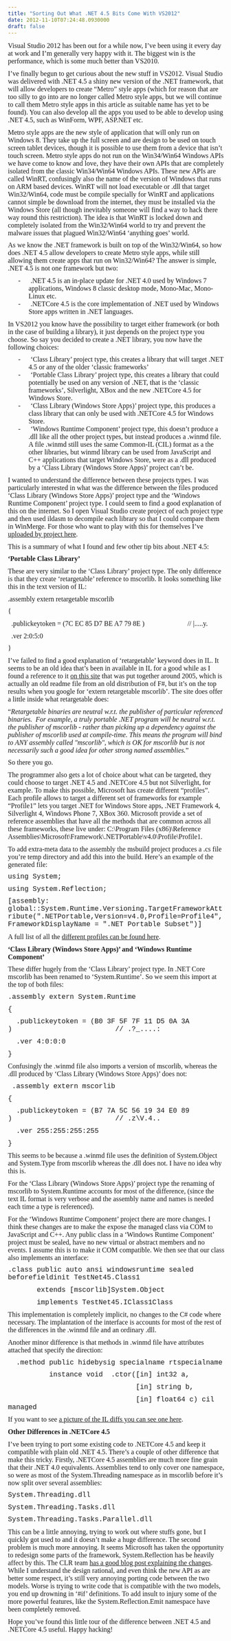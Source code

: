 ```yaml
---
title: "Sorting Out What .NET 4.5 Bits Come With VS2012"
date: 2012-11-10T07:24:48.0930000
draft: false
---
```


<font face="Times New Roman" size="3">  </font>
<p class="MsoNormal" style="margin: 0cm 0cm 8pt;"><font size="3"><font face="Calibri">Visual Studio 2012 has been out for a while now, I’ve been using it every day at work and I’m generally very happy with it. The biggest win is the performance, which is some much better than VS2010.<o:p /></font></font></p>
<font face="Times New Roman" size="3">  </font>
<p class="MsoNormal" style="margin: 0cm 0cm 8pt;"><font size="3"><font face="Calibri">I’ve finally begun to get curious about the new stuff in VS2012. Visual Studio was delivered with .NET 4.5 a shiny new version of the .NET framework, that will allow developers to create “Metro” style apps (which for reason that are too silly to go into are no longer called Metro style apps, but we will continue to call them Metro style apps in this article as suitable name has yet to be found). You can also develop all the apps you used to be able to develop using .NET 4.5, such as WinForm, WPF, ASP.NET etc.<o:p /></font></font></p>
<font face="Times New Roman" size="3">  </font>
<p class="MsoNormal" style="margin: 0cm 0cm 8pt;"><font size="3"><font face="Calibri">Metro style apps are the new style of application that will only run on Windows 8. They take up the full screen and are design to be used on touch screen tablet devices, though it is possible to use them from a device that isn’t touch screen. Metro style apps do not run on the Win34/Win64 Windows APIs we have come to know and love, they have their own APIs that are completely isolated from the classic Win34/Win64 Windows APIs. These new APIs are called WinRT, confusingly also the name of the version of Windows that runs on ARM based devices. WinRT will not load executable or .dll that target Win32/Win64, code must be compile specially for WinRT and applications cannot simple be download from the internet, they must be installed via the Windows Store (all though inevitably someone will find a way to hack there way round this restriction). The idea is that WinRT is locked down and completely isolated from the Win32/Win64 world to try and prevent the malware issues that plagued Win32/Win64 ‘anything goes’ world.<o:p /></font></font></p>
<font face="Times New Roman" size="3">  </font>
<p class="MsoNormal" style="margin: 0cm 0cm 8pt;"><font size="3"><font face="Calibri">As we know the .NET framework is built on top of the Win32/Win64, so how does .NET 4.5 allow developers to create Metro style apps, while still allowing them create apps that run on Win32/Win64? The answer is simple, .NET 4.5 is not one framework but two:<o:p /></font></font></p>
<font face="Times New Roman" size="3">  </font>
<p class="MsoListParagraphCxSpFirst" style="margin: 0cm 0cm 0pt 36pt; text-indent: -18pt; mso-list: l0 level1 lfo1;"><!--[if !supportLists]--><span style="mso-ascii-font-family: Calibri; mso-fareast-font-family: Calibri; mso-hansi-font-family: Calibri; mso-bidi-font-family: Calibri;"><span style="mso-list: Ignore;"><font face="Calibri" size="3">-</font><span style="font: 7pt/normal &quot;Times New Roman&quot;; font-size-adjust: none; font-stretch: normal;">          </span></span></span><!--[endif]--><font size="3"><font face="Calibri">.NET 4.5 is an in-place update for .NET 4.0 used by Windows 7 applications, Windows 8 classic desktop mode, Mono-Mac, Mono-Linux etc.<o:p /></font></font></p>
<font face="Times New Roman" size="3">  </font>
<p class="MsoListParagraphCxSpLast" style="margin: 0cm 0cm 8pt 36pt; text-indent: -18pt; mso-list: l0 level1 lfo1;"><!--[if !supportLists]--><span style="mso-ascii-font-family: Calibri; mso-fareast-font-family: Calibri; mso-hansi-font-family: Calibri; mso-bidi-font-family: Calibri;"><span style="mso-list: Ignore;"><font face="Calibri" size="3">-</font><span style="font: 7pt/normal &quot;Times New Roman&quot;; font-size-adjust: none; font-stretch: normal;">          </span></span></span><!--[endif]--><font size="3"><font face="Calibri">.NETCore 4.5 is the core implementation of .NET used by Windows Store apps written in .NET languages.<o:p /></font></font></p>
<font face="Times New Roman" size="3">  </font>
<p class="MsoNormal" style="margin: 0cm 0cm 8pt;"><font size="3"><font face="Calibri">In VS2012 you know have the possibility to target either framework (or both in the case of building a library), it just depends on the project type you choose. So say you decided to create a .NET library, you now have the following choices:<o:p /></font></font></p>
<font face="Times New Roman" size="3">  </font>
<p class="MsoListParagraphCxSpFirst" style="margin: 0cm 0cm 0pt 36pt; text-indent: -18pt; mso-list: l0 level1 lfo1;"><!--[if !supportLists]--><span style="mso-ascii-font-family: Calibri; mso-fareast-font-family: Calibri; mso-hansi-font-family: Calibri; mso-bidi-font-family: Calibri;"><span style="mso-list: Ignore;"><font face="Calibri" size="3">-</font><span style="font: 7pt/normal &quot;Times New Roman&quot;; font-size-adjust: none; font-stretch: normal;">          </span></span></span><!--[endif]--><font size="3"><font face="Calibri">‘Class Library’ project type, this creates a library that will target .NET 4.5 or any of the older ‘classic frameworks’<o:p /></font></font></p>
<font face="Times New Roman" size="3">  </font>
<p class="MsoListParagraphCxSpMiddle" style="margin: 0cm 0cm 0pt 36pt; text-indent: -18pt; mso-list: l0 level1 lfo1;"><!--[if !supportLists]--><span style="mso-ascii-font-family: Calibri; mso-fareast-font-family: Calibri; mso-hansi-font-family: Calibri; mso-bidi-font-family: Calibri;"><span style="mso-list: Ignore;"><font face="Calibri" size="3">-</font><span style="font: 7pt/normal &quot;Times New Roman&quot;; font-size-adjust: none; font-stretch: normal;">          </span></span></span><!--[endif]--><font size="3"><font face="Calibri">‘Portable Class Library’ project type, this creates a library that could potentially be used on any version of .NET, that is the ‘classic frameworks’, Silverlight, XBox and the new .NETCore 4.5 for Windows Store.<o:p /></font></font></p>
<font face="Times New Roman" size="3">  </font>
<p class="MsoListParagraphCxSpMiddle" style="margin: 0cm 0cm 0pt 36pt; text-indent: -18pt; mso-list: l0 level1 lfo1;"><!--[if !supportLists]--><span style="mso-ascii-font-family: Calibri; mso-fareast-font-family: Calibri; mso-hansi-font-family: Calibri; mso-bidi-font-family: Calibri;"><span style="mso-list: Ignore;"><font face="Calibri" size="3">-</font><span style="font: 7pt/normal &quot;Times New Roman&quot;; font-size-adjust: none; font-stretch: normal;">          </span></span></span><!--[endif]--><font size="3"><font face="Calibri">‘Class Library (Windows Store Apps)’ project type, this produces a class library that can only be used with .NETCore 4.5 for Windows Store.<o:p /></font></font></p>
<font face="Times New Roman" size="3">  </font>
<p class="MsoListParagraphCxSpLast" style="margin: 0cm 0cm 8pt 36pt; text-indent: -18pt; mso-list: l0 level1 lfo1;"><!--[if !supportLists]--><span style="mso-ascii-font-family: Calibri; mso-fareast-font-family: Calibri; mso-hansi-font-family: Calibri; mso-bidi-font-family: Calibri;"><span style="mso-list: Ignore;"><font face="Calibri" size="3">-</font><span style="font: 7pt/normal &quot;Times New Roman&quot;; font-size-adjust: none; font-stretch: normal;">          </span></span></span><!--[endif]--><font size="3"><font face="Calibri">‘Windows Runtime Component’ project type, this doesn’t produce a .dll like all the other project types, but instead produces a .winmd file. A file .winmd still uses the same Common-IL (CIL) format as a the other libraries, but winmd library can be used from JavaScript and C++ applications that target Windows Store, were as a .dll produced by a ‘Class Library (Windows Store Apps)’ project can’t be.<o:p /></font></font></p>
<font face="Times New Roman" size="3">  </font>
<p class="MsoNormal" style="margin: 0cm 0cm 8pt;"><font face="Calibri" size="3">I wanted to understand the difference between these projects types. I was particularly interested in what was the difference between the files produced ‘Class Library (Windows Store Apps)’ project type and the ‘Windows Runtime Component’ project type. I could seem to find a good explanation of this on the internet. So I open Visual Studio create project of each project type and then used ildasm to decompile each library so that I could compare them in WinMerge. For those who want to play with this for themselves I’ve </font><a href="https://github.com/robertpi/TestNet45"><font face="Calibri" size="3">uploaded by project here</font></a><font size="3"><font face="Calibri">.<o:p /></font></font></p>
<font face="Times New Roman" size="3">  </font>
<p class="MsoNormal" style="margin: 0cm 0cm 8pt;"><font size="3"><font face="Calibri">This is a summary of what I found and few other tip bits about .NET 4.5:<o:p /></font></font></p>
<font face="Times New Roman" size="3">  </font>
<p class="MsoNormal" style="margin: 0cm 0cm 8pt;"><strong style="mso-bidi-font-weight: normal;"><font size="3"><font face="Calibri">‘Portable Class Library’<o:p /></font></font></strong></p>
<font face="Times New Roman" size="3">  </font>
<p class="MsoNormal" style="margin: 0cm 0cm 8pt;"><font size="3"><font face="Calibri">These are very similar to the ‘Class Library’ project type. The only difference is that they create ‘retargetable’ reference to mscorlib. It looks something like this in the text version of IL:<o:p /></font></font></p>
<font face="Times New Roman" size="3">  </font>
<p class="MsoNormal" style="margin: 0cm 0cm 8pt;"><font size="3"><font face="Calibri">.assembly extern retargetable mscorlib<o:p /></font></font></p>
<font face="Times New Roman" size="3">  </font>
<p class="MsoNormal" style="margin: 0cm 0cm 8pt;"><font size="3"><font face="Calibri">{<o:p /></font></font></p>
<font face="Times New Roman" size="3">  </font>
<p class="MsoNormal" style="margin: 0cm 0cm 8pt;"><font size="3"><font face="Calibri"><span style="mso-spacerun: yes;">  </span>.publickeytoken = (7C EC 85 D7 BE A7 79 8E )<span style="mso-spacerun: yes;">                         </span>// |.....y.<o:p /></font></font></p>
<font face="Times New Roman" size="3">  </font>
<p class="MsoNormal" style="margin: 0cm 0cm 8pt;"><font size="3"><font face="Calibri"><span style="mso-spacerun: yes;">  </span>.ver 2:0:5:0<o:p /></font></font></p>
<font face="Times New Roman" size="3">  </font>
<p class="MsoNormal" style="margin: 0cm 0cm 8pt;"><font size="3"><font face="Calibri">}<o:p /></font></font></p>
<font face="Times New Roman" size="3">  </font>
<p class="MsoNormal" style="margin: 0cm 0cm 8pt;"><font face="Calibri" size="3">I’ve failed to find a good explanation of ‘retargetable’ keyword does in IL. It seems to be an old idea that’s been in available in IL for a good while as I found a reference to it </font><a href="http://plus.kaist.ac.kr/~shoh/fsharp/extern/README-fsharp.html"><font face="Calibri" size="3">on this site</font></a><font size="3"><font face="Calibri"> that was put together around 2005, which is actually an old readme file from an old distribution of F#, but it’s on the top results when you google for ‘extern retargetable mscorlib’. The site does offer a little inside what retargetable does:<o:p /></font></font></p>
<font face="Times New Roman" size="3">  </font>
<p class="MsoNormal" style="margin: 0cm 0cm 8pt;"><font size="3"><font face="Calibri">“<em style="mso-bidi-font-style: normal;">Retargetable binaries are neutral w.r.t. the publisher of particular referenced binaries.<span style="mso-spacerun: yes;">  </span>For example, a truly portable .NET program will be neutral w.r.t. the publisher of mscorlib - rather than picking up a dependency against the publisher of mscorlib used at compile-time. This means the program will bind to ANY assembly called "mscorlib", which is OK for mscorlib but is not necessarily such a good idea for other strong named assemblies.</em>”<o:p /></font></font></p>
<font face="Times New Roman" size="3">  </font>
<p class="MsoNormal" style="margin: 0cm 0cm 8pt;"><font size="3"><font face="Calibri">So there you go.<o:p /></font></font></p>
<font face="Times New Roman" size="3">  </font>
<p class="MsoNormal" style="margin: 0cm 0cm 8pt;"><font size="3"><font face="Calibri">The programmer also gets a lot of choice about what can be targeted, they could choose to target .NET 4.5 and .NETCore 4.5 but not Silverlight, for example. To make this possible, Microsoft has create different “profiles”. Each profile allows to target a different set of frameworks for example “Profile1” lets you target .NET for Windows Store apps, .NET Framework 4, Silverlight 4, Windows Phone 7, XBox 360. Microsoft provide a set of reference assemblies that have all the methods that are common across all these frameworks, these live under: C:\Program Files (x86)\Reference Assemblies\Microsoft\Framework\.NETPortable\v4.0\Profile\Profile1.<span style="background: white; color: rgb(51, 51, 51); line-height: 107%; font-family: &quot;Verdana&quot;,&quot;sans-serif&quot;; font-size: 10pt;"><o:p /></span></font></font></p>
<font face="Times New Roman" size="3">  </font>
<p class="MsoNormal" style="margin: 0cm 0cm 8pt;"><font size="3"><font face="Calibri">To add extra-meta data to the assembly the msbuild project produces a .cs file you’re temp directory and add this into the build. Here’s an example of the generated file:<o:p /></font></font></p>
<font face="Times New Roman" size="3">  </font>
<p class="MsoNormal" style="margin: 0cm 0cm 8pt;"><span style="font-family: &quot;Courier New&quot;;"><font size="3">using System;<o:p /></font></span></p>
<font face="Times New Roman" size="3">  </font>
<p class="MsoNormal" style="margin: 0cm 0cm 8pt;"><span style="font-family: &quot;Courier New&quot;;"><font size="3">using System.Reflection;<o:p /></font></span></p>
<font face="Times New Roman" size="3">  </font>
<p class="MsoNormal" style="margin: 0cm 0cm 8pt;"><span style="font-family: &quot;Courier New&quot;;"><font size="3">[assembly: global::System.Runtime.Versioning.TargetFrameworkAttribute(".NETPortable,Version=v4.0,Profile=Profile4", FrameworkDisplayName = ".NET Portable Subset")]<o:p /></font></span></p>
<font face="Times New Roman" size="3">  </font>
<p class="MsoNormal" style="margin: 0cm 0cm 8pt;"><font face="Calibri" size="3">A full list of all the </font><a href="http://nitoprograms.blogspot.fr/2012/05/framework-profiles-in-net.html"><font face="Calibri" size="3">different profiles can be found here</font></a><font size="3"><font face="Calibri">.<o:p /></font></font></p>
<font face="Times New Roman" size="3">  </font>
<p class="MsoNormal" style="margin: 0cm 0cm 8pt;"><strong style="mso-bidi-font-weight: normal;"><font size="3"><font face="Calibri">‘Class Library (Windows Store Apps)’ and ‘Windows Runtime Component’<o:p /></font></font></strong></p>
<font face="Times New Roman" size="3">  </font>
<p class="MsoNormal" style="margin: 0cm 0cm 8pt;"><font size="3"><font face="Calibri">These differ hugely from the ‘Class Library’ project type. In .NET Core mscorlib has been renamed to ‘System.Runtime’. So we seem this import at the top of both files:<o:p /></font></font></p>
<font face="Times New Roman" size="3">  </font>
<p class="MsoNormal" style="margin: 0cm 0cm 8pt;"><span style="font-family: &quot;Courier New&quot;;"><font size="3">.assembly extern System.Runtime<o:p /></font></span></p>
<font face="Times New Roman" size="3">  </font>
<p class="MsoNormal" style="margin: 0cm 0cm 8pt;"><span style="font-family: &quot;Courier New&quot;;"><font size="3">{<o:p /></font></span></p>
<font face="Times New Roman" size="3">  </font>
<p class="MsoNormal" style="margin: 0cm 0cm 8pt;"><span style="font-family: &quot;Courier New&quot;;"><font size="3"><span style="mso-spacerun: yes;">  </span>.publickeytoken = (B0 3F 5F 7F 11 D5 0A 3A )<span style="mso-spacerun: yes;">                         </span>// .?_....:<o:p /></font></span></p>
<font face="Times New Roman" size="3">  </font>
<p class="MsoNormal" style="margin: 0cm 0cm 8pt;"><span style="font-family: &quot;Courier New&quot;;"><font size="3"><span style="mso-spacerun: yes;">  </span>.ver 4:0:0:0<o:p /></font></span></p>
<font face="Times New Roman" size="3">  </font>
<p class="MsoNormal" style="margin: 0cm 0cm 8pt;"><span style="font-family: &quot;Courier New&quot;;"><font size="3">}<o:p /></font></span></p>
<font face="Times New Roman" size="3">  </font>
<p class="MsoNormal" style="margin: 0cm 0cm 8pt;"><font size="3"><font face="Calibri">Confusingly the .winmd file also imports a version of mscorlib, whereas the .dll produced by ‘Class Library (Windows Store Apps)’ does not:<o:p /></font></font></p>
<font face="Times New Roman" size="3">  </font>
<p class="MsoNormal" style="margin: 0cm 0cm 8pt;"><span style="font-family: &quot;Courier New&quot;;"><font size="3"><span style="mso-spacerun: yes;"> </span>.assembly extern mscorlib<o:p /></font></span></p>
<font face="Times New Roman" size="3">  </font>
<p class="MsoNormal" style="margin: 0cm 0cm 8pt;"><span style="font-family: &quot;Courier New&quot;;"><font size="3">{<o:p /></font></span></p>
<font face="Times New Roman" size="3">  </font>
<p class="MsoNormal" style="margin: 0cm 0cm 8pt;"><span style="font-family: &quot;Courier New&quot;;"><font size="3"><span style="mso-spacerun: yes;">  </span>.publickeytoken = (B7 7A 5C 56 19 34 E0 89 )<span style="mso-spacerun: yes;">                         </span>// .z\V.4..<o:p /></font></span></p>
<font face="Times New Roman" size="3">  </font>
<p class="MsoNormal" style="margin: 0cm 0cm 8pt;"><span style="font-family: &quot;Courier New&quot;;"><font size="3"><span style="mso-spacerun: yes;">  </span>.ver 255:255:255:255<o:p /></font></span></p>
<font face="Times New Roman" size="3">  </font>
<p class="MsoNormal" style="margin: 0cm 0cm 8pt;"><span style="font-family: &quot;Courier New&quot;;"><font size="3">}<o:p /></font></span></p>
<font face="Times New Roman" size="3">  </font>
<p class="MsoNormal" style="margin: 0cm 0cm 8pt;"><font size="3"><font face="Calibri">This seems to be because a .winmd file uses the definition of System.Object and System.Type from mscorlib whereas the .dll does not. I have no idea why this is. <o:p /></font></font></p>
<font face="Times New Roman" size="3">  </font>
<p class="MsoNormal" style="margin: 0cm 0cm 8pt;"><font size="3"><font face="Calibri">For the ‘Class Library (Windows Store Apps)’ project type the renaming of mscorlib to System.Runtime accounts for most of the difference, (since the text IL format is very verbose and the assembly name and names is needed each time a type is referenced).<o:p /></font></font></p>
<font face="Times New Roman" size="3">  </font>
<p class="MsoNormal" style="margin: 0cm 0cm 8pt;"><font size="3"><font face="Calibri">For the ‘Windows Runtime Component’ project there are more changes. I think these changes are to make the expose the managed class via COM to JavaScript and C++. Any public class in a ‘Windows Runtime Component’ project must be sealed, have no new virtual or abstract members and no events. I assume this is to make it COM compatible. We then see that our class also implements an interface:<o:p /></font></font></p>
<font face="Times New Roman" size="3">  </font>
<p class="MsoNormal" style="margin: 0cm 0cm 8pt;"><span style="font-family: &quot;Courier New&quot;;"><font size="3">.class public auto ansi windowsruntime sealed beforefieldinit TestNet45.Class1<o:p /></font></span></p>
<font face="Times New Roman" size="3">  </font>
<p class="MsoNormal" style="margin: 0cm 0cm 8pt;"><span style="font-family: &quot;Courier New&quot;;"><font size="3"><span style="mso-spacerun: yes;">       </span>extends [mscorlib]System.Object<o:p /></font></span></p>
<font face="Times New Roman" size="3">  </font>
<p class="MsoNormal" style="margin: 0cm 0cm 8pt;"><span style="font-family: &quot;Courier New&quot;;"><font size="3"><span style="mso-spacerun: yes;">       </span>implements TestNet45.IClass1Class<o:p /></font></span></p>
<font face="Times New Roman" size="3">  </font>
<p class="MsoNormal" style="margin: 0cm 0cm 8pt;"><font size="3"><font face="Calibri">This implementation is completely implicit, no changes to the C# code where necessary. The implantation of the interface is accounts for most of the rest of the differences in the .winmd file and an ordinary .dll.<o:p /></font></font></p>
<font face="Times New Roman" size="3">  </font>
<p class="MsoNormal" style="margin: 0cm 0cm 8pt;"><font size="3"><font face="Calibri">Another minor difference is that methods in .winmd file have attributes attached that specify the direction:<o:p /></font></font></p>
<font face="Times New Roman" size="3">  </font>
<p class="MsoNormal" style="margin: 0cm 0cm 8pt;"><span style="font-family: &quot;Courier New&quot;;"><font size="3"><span style="mso-spacerun: yes;">  </span>.method public hidebysig specialname rtspecialname <o:p /></font></span></p>
<font face="Times New Roman" size="3">  </font>
<p class="MsoNormal" style="margin: 0cm 0cm 8pt;"><span style="font-family: &quot;Courier New&quot;;"><font size="3"><span style="mso-spacerun: yes;">          </span>instance void<span style="mso-spacerun: yes;">  </span>.ctor([in] int32 a,<o:p /></font></span></p>
<font face="Times New Roman" size="3">  </font>
<p class="MsoNormal" style="margin: 0cm 0cm 8pt;"><span style="font-family: &quot;Courier New&quot;;"><font size="3"><span style="mso-spacerun: yes;">                               </span>[in] string b,<o:p /></font></span></p>
<font face="Times New Roman" size="3">  </font>
<p class="MsoNormal" style="margin: 0cm 0cm 8pt;"><span style="font-family: &quot;Courier New&quot;;"><font size="3"><span style="mso-spacerun: yes;">                               </span>[in] float64 c) cil managed<o:p /></font></span></p>
<font face="Times New Roman" size="3">  </font>
<p class="MsoNormal" style="margin: 0cm 0cm 8pt;"><font face="Calibri" size="3">If you want to see </font><a href="https://twitter.com/robertpi/status/264407307423739904/photo/1"><font face="Calibri" size="3">a picture of the IL diffs you can see one here</font></a><font size="3"><font face="Calibri">. <o:p /></font></font></p>
<font face="Times New Roman" size="3">  </font>
<p class="MsoNormal" style="margin: 0cm 0cm 8pt;"><strong style="mso-bidi-font-weight: normal;"><font size="3"><font face="Calibri">Other Differences in .NETCore 4.5<o:p /></font></font></strong></p>
<font face="Times New Roman" size="3">  </font>
<p class="MsoNormal" style="margin: 0cm 0cm 8pt;"><font size="3"><font face="Calibri">I’ve been trying to port some existing code to .NETCore 4.5 and keep it compatible with plain old .NET 4.5. There’s a couple of other difference that make this tricky. Firstly, .NETCore 4.5 assemblies are much more fine grain that their .NET 4.0 equivalents. Assemblies tend to only cover one namespace, so were as most of the System.Threading namespace as in mscorlib before it’s now split over several assemblies:<o:p /></font></font></p>
<font face="Times New Roman" size="3">  </font>
<p class="MsoNormal" style="margin: 0cm 0cm 8pt;"><span style="font-family: &quot;Courier New&quot;;"><font size="3">System.Threading.dll<o:p /></font></span></p>
<font face="Times New Roman" size="3">  </font>
<p class="MsoNormal" style="margin: 0cm 0cm 8pt;"><span style="font-family: &quot;Courier New&quot;;"><font size="3">System.Threading.Tasks.dll<o:p /></font></span></p>
<font face="Times New Roman" size="3">  </font>
<p class="MsoNormal" style="margin: 0cm 0cm 8pt;"><span style="font-family: &quot;Courier New&quot;;"><font size="3">System.Threading.Tasks.Parallel.dll<o:p /></font></span></p>
<font face="Times New Roman" size="3">  </font>
<p class="MsoNormal" style="margin: 0cm 0cm 8pt;"><font face="Calibri" size="3">This can be a little annoying, trying to work out where stuffs gone, but I quickly got used to and it doesn’t make a huge difference. The second problem is much more annoying. It seems Microsoft has taken the opportunity to redesign some parts of the framework, System.Reflection has be heavily affect by this. The CLR team </font><a href="http://blogs.msdn.com/b/dotnet/archive/2012/08/28/evolving-the-reflection-api.aspx"><font face="Calibri" size="3">has a good blog post explaining the changes</font></a><font size="3"><font face="Calibri">. While I understand the design rational, and even think the new API as are better some respect, it’s still very annoying porting code between the two models. Worse is trying to write code that is compatible with the two models, you end up drowning in ‘#if’ definitions. To add insult to injury some of the more powerful features, like the System.Reflection.Emit namespace have been completely removed.<o:p /></font></font></p>
<font face="Times New Roman" size="3">  </font>
<p class="MsoNormal" style="margin: 0cm 0cm 8pt;"><font size="3"><font face="Calibri">Hope you’ve found this little tour of the difference between .NET 4.5 and .NETCore 4.5 useful. Happy hacking!<o:p /></font></font></p>
<font face="Times New Roman" size="3">  </font>
